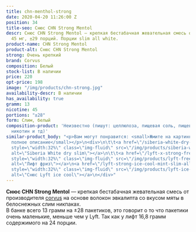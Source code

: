 ```yaml
---
title: chn-menthol-strong
date: 2020-04-20 11:26:00 Z
position: 34
title-seo: Снюс CHN Strong Mentol
descr: Снюс CHN Strong Mentol — крепкая бестабачная жевательная смесь от Corvus. Крепость
  45 мг, ±29 порций. Порции slim all white.
product-name: CHN Strong Mentol
product-alt: Снюс CHN Strong Mentol
strong: Очень крепкий
brand: Corvus
composition: Белый
stock-list: В наличии
price: 220
opt-price: 198
image: "/img/products/chn-strong.jpg"
availability-descr: В наличии
has_availability: true
gramm: 13
nicotine: 45
portions: "±28"
form: Слим, белый
composition-product: 'Неизвестно (пишут: целлюлоза, пищевая соль, пищевые ароматизаторы,
  никотин и тд)'
similar-product_body: "<p>Вам могут понравится: <small>Жмите на картинки и читайте
  полное описание</small></p>\n<div>\n\t\t<a href=\"/siberia-white-dry-slim\"><img
  style=\"width:32%\" class=\"img-fluid\" src=\"/img/products/siberia-white-dry-slim/siberia-open-and-cryo.jpg\"
  alt=\"Siberia White dry slim\"></a>\n\t\t<a href=\"/lyft-x-strong-freeze-slim-white\"><img
  style=\"width:32%\" class=\"img-fluid\" src=\"/img/products/lyft-freeze/lyft-freeze-open.jpg\"
  alt=\"Лифт фриз\"></a>\n<a href=\"/lyft-strong-ice-cool-mint-slim-all-white\"><img
  style=\"width:32%\" class=\"img-fluid\" src=\"/img/products/lyft-ice-cool-mint/snus-lyft-ice-cool-mint.jpg\"
  alt=\"Снюс Lyft ice cool\"></a>\n</div>"
---
```


**Снюс CHN Strong Mentol** — крепкая бестабачная жевательная смесь от производителя [corvus](/corvus) на основе волокон эвкалипта со вкусом мяты в белоснежных слим никпаках.<br>
В банке всего 13 грамм на ±28 пакетиков, это говорит о то что пакетики очень маленькие, меньше чем у Lyft. Так как у лифт 16,8 грамм содержимого на 24 порции.